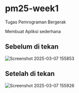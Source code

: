 # pm25-week1
Tugas Pemrograman Bergerak

Membuat Apliksi sederhana

## Sebelum di tekan
![Screenshot 2025-03-07 155853](https://github.com/user-attachments/assets/d2e39d13-111d-4e41-8e78-cb9d5881b80d)

## Setelah di tekan
![Screenshot 2025-03-07 155926](https://github.com/user-attachments/assets/59a3f11c-b8ce-4d8e-8f9d-3fd34844501f)

